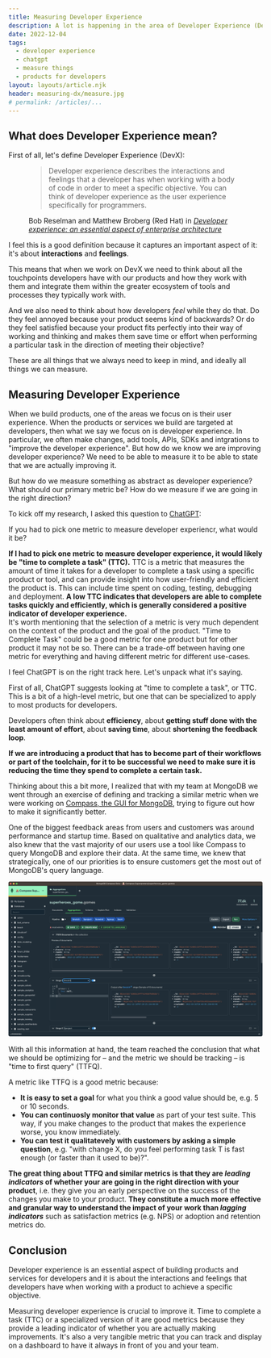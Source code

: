 ```yaml
---
title: Measuring Developer Experience
description: A lot is happening in the area of Developer Experience (DevX). A lot of tech companies are set to improve their DevX. Startups are being founded on the premise of improving DevX. But the first thing to do to improve something is to measure it.
date: 2022-12-04
tags:
  - developer experience
  - chatgpt
  - measure things
  - products for developers
layout: layouts/article.njk
header: measuring-dx/measure.jpg
# permalink: /articles/...
---
```


## What does Developer Experience mean?

First of all, let's define Developer Experience (DevX):

<figure>
  <blockquote class="blockquote">
    <p>Developer experience describes the interactions and feelings that a developer has when working with a body of code in order to meet a specific objective. You can think of developer experience as the user experience specifically for programmers.</p>
  </blockquote>
  <figcaption class="blockquote-footer">
     Bob Reselman and Matthew Broberg (Red Hat) in <cite title="Developer experience: an essential aspect of enterprise architecture"><a href="https://www.redhat.com/architect/developer-experience">Developer experience: an essential aspect of enterprise architecture</a></cite>
  </figcaption>
</figure>

I feel this is a good definition because it captures an important aspect of it: it's about **interactions** and **feelings**.

This means that when we work on DevX we need to think about all the touchpoints developers have with our products and how they work with them and integrate them within the greater ecosystem of tools and processes they typically work with.

And we also need to think about how developers *feel* while they do that. Do they feel annoyed because your product seems kind of backwards? Or do they feel satisfied because your product fits perfectly into their way of working and thinking and makes them save time or effort when performing a particular task in the direction of meeting their objective?

These are all things that we always need to keep in mind, and ideally all things we can measure.

## Measuring Developer Experience

When we build products, one of the areas we focus on is their user experience. When the products or services we build are targeted at developers, then what we say we focus on is developer experience. In particular, we often make changes, add tools, APIs, SDKs and intgrations to "improve the developer experience". But how do we know we are improving developer experience? We need to be able to measure it to be able to state that we are actually improving it.

But how do we measure something as abstract as developer experience? What should our primary metric be? How do we measure if we are going in the right direction?

To kick off my research, I asked this question to [ChatGPT](http://chat.openai.com/):

<div class="card mb-3">
<div class="card-body font-monospace">

  <p>
    <i class="fa-solid fa-user"></i>
    If you had to pick one metric to measure developer experiencr, what would it be?
  </p>

  <p>
    <i class="fa-solid fa-robot"></i>
    <strong>If I had to pick one metric to measure developer experience, it would likely be "time to complete a task" (TTC).</strong>
  TTC is a metric that measures the amount of time it takes for a developer to complete a task using a specific product or tool, and can provide insight into how user-friendly and efficient the product is. This can include time spent on coding, testing, debugging and deployment. <strong>A low TTC indicates that developers are able to complete tasks quickly and efficiently, which is generally considered a positive indicator of developer experience.</strong><br>
  It's worth mentioning that the selection of a metric is very much dependent on the context of the product and the goal of the product. "Time to Complete Task" could be a good metric for one product but for other product it may not be so. There can be a trade-off between having one metric for everything and having different metric for different use-cases.
  </p>
</div>
</div>

I feel ChatGPT is on the right track here. Let's unpack what it's saying.

First of all, ChatGPT suggests looking at "time to complete a task", or TTC. This is a bit of a high-level metric, but one that can be specialized to apply to most products for developers.

Developers often think about **efficiency**, about **getting stuff done with the least amount of effort**, about **saving time**, about **shortening the feedback loop**.

**If we are introducing a product that has to become part of their workflows or part of the toolchain, for it to be successful we need to make sure it is reducing the time they spend to complete a certain task.**

Thinking about this a bit more, I realized that with my team at MongoDB we went through an exercise of defining and tracking a similar metric when we were working on [Compass, the GUI for MongoDB](https://www.mongodb.com/products/compass), trying to figure out how to make it significantly better.

One of the biggest feedback areas from users and customers was around performance and startup time. Based on qualitative and analytics data, we also knew that the vast majority of our users use a tool like Compass to query MongoDB and explore their data. At the same time, we knew that strategically, one of our priorities is to ensure customers get the most out of MongoDB's query language.

![MongoDB Compass](/img/measuring-dx/mongodb-compass.png)

With all this information at hand, the team reached the conclusion that what we should be optimizing for – and the metric we should be tracking – is "time to first query" (TTFQ).

A metric like TTFQ is a good metric because:

* **It is easy to set a goal** for what you think a good value should be, e.g. 5 or 10 seconds.
* **You can continuosly monitor that value** as part of your test suite. This way, if you make changes to the product that makes the experience worse, you know immediately.
* **You can test it qualitatevely with customers by asking a simple question**, e.g. "with change X, do you feel performing task T is fast enough (or faster than it used to be)?".

**The great thing about TTFQ and similar metrics is that they are *leading indicators* of whether your are going in the right direction with your product**, i.e. they give you an early perspective on the success of the changes you make to your product. **They constitute a much more effective and granular way to understand the impact of your work than *lagging indicators*** such as satisfaction metrics (e.g. NPS) or adoption and retention metrics do.

## Conclusion

Developer experience is an essential aspect of building products and services for developers and it is about the interactions and feelings that developers have when working with a product to achieve a specific objective.

Measuring developer experience is crucial to improve it. Time to complete a task (TTC) or a specialized version of it are good metrics because they provide a leading indicator of whether you are actually making improvements. It's also a very tangible metric that you can track and display on a dashboard to have it always in front of you and your team.